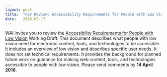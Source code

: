 ```yaml
---
layout: post
title:  "For Review: Accessibility Requirements for People with Low Vision – First Public Working Draft"
date:   2016-03-17
---
```

<p>WAI invites you to review the <a href="https://www.w3.org/TR/2016/WD-low-vision-needs-20160317/">Accessibility Requirements for People with Low Vision</a> Working Draft. This document describes what people with low vision need for electronic content, tools, and technologies to be accessible. It includes an overview of low vision and describes specific user needs. It does not set technical requirements. It provides the background for planned future work on guidance for making web content, tools, and technologies accessible to people with low vision. Please send comments by <strong>14 April 2016</strong>.</p>